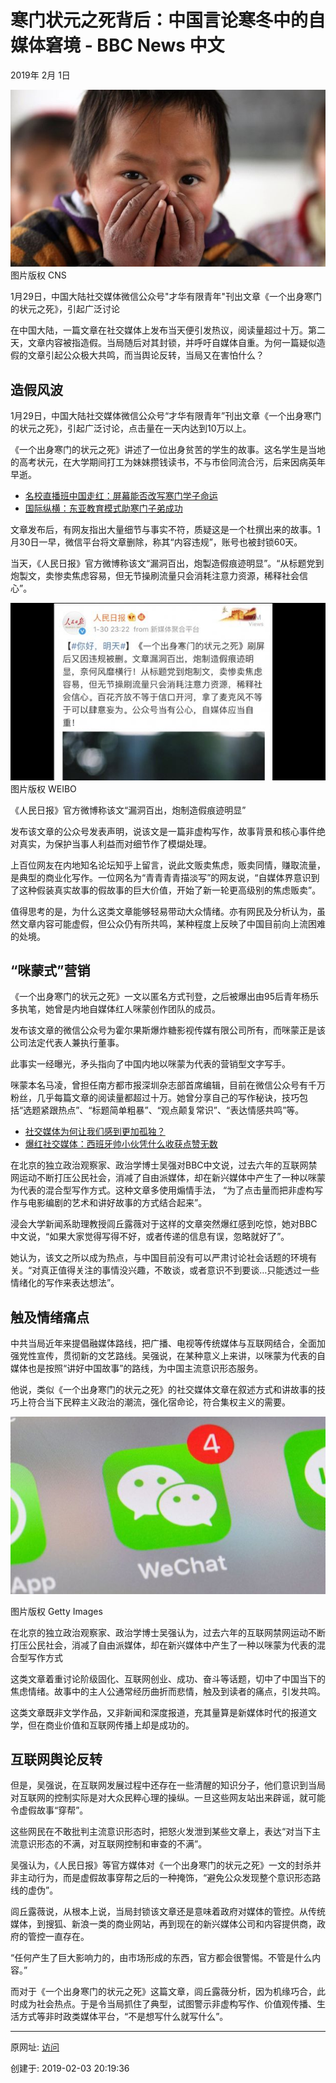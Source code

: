 # 寒门状元之死背后：中国言论寒冬中的自媒体窘境 - BBC News 中文

2019年 2月 1日

 ![图20190203-1自媒体](图20190203-1自媒体.jpg)
图片版权 CNS 

1月29日，中国大陆社交媒体微信公众号"才华有限青年"刊出文章《一个出身寒门的状元之死》，引起广泛讨论

在中国大陆，一篇文章在社交媒体上发布当天便引发热议，阅读量超过十万。第二天，文章内容被指造假。当局随后对其封锁，并呼吁自媒体自重。为何一篇疑似造假的文章引起公众极大共鸣，而当舆论反转，当局又在害怕什么？

## 造假风波

1月29日，中国大陆社交媒体微信公众号“才华有限青年”刊出文章《一个出身寒门的状元之死》，引起广泛讨论，点击量在一天内达到10万以上。

《一个出身寒门的状元之死》讲述了一位出身贫苦的学生的故事。这名学生是当地的高考状元，在大学期间打工为妹妹攒钱读书，不与市侩同流合污，后来因病英年早逝。

*   [名校直播班中国走红：屏幕能否改写寒门学子命运](https://www.bbc.com/zhongwen/simp/chinese-news-46566084)
*   [国际纵横：东亚教育模式助寒门子弟成功](https://www.bbc.com/zhongwen/simp/business-38274946)

文章发布后，有网友指出大量细节与事实不符，质疑这是一个杜撰出来的故事。1月30日一早，微信平台将文章删除，称其“内容违规”，账号也被封锁60天。

当天，《人民日报》官方微博称该文“漏洞百出，炮製造假痕迹明显”。“从标题党到炮製文，卖惨卖焦虑容易，但无节操刷流量只会消耗注意力资源，稀释社会信心”。

 ![图20190203-2自媒体](图20190203-2自媒体.png)
图片版权 WEIBO 

《人民日报》官方微博称该文“漏洞百出，炮制造假痕迹明显”

发布该文章的公众号发表声明，说该文是一篇非虚构写作，故事背景和核心事件绝对真实，为保护当事人利益而对细节作了模煳处理。

上百位网友在内地知名论坛知乎上留言，说此文贩卖焦虑，贩卖同情，赚取流量，是典型的商业化写作。一位网名为“青青青青描淡写”的网友说，“自媒体界意识到了这种假装真实故事的假故事的巨大价值，开始了新一轮更高级别的焦虑贩卖”。

值得思考的是，为什么这类文章能够轻易带动大众情绪。亦有网民及分析认为，虽然文章内容可能虚假，但公众仍有所共鸣，某种程度上反映了中国目前向上流困难的处境。

## “咪蒙式”营销

《一个出身寒门的状元之死》一文以匿名方式刊登，之后被爆出由95后青年杨乐多执笔，她曾是内地自媒体红人咪蒙创作团队的成员。

发布该文章的微信公众号为霍尔果斯爆炸糖影视传媒有限公司所有，而咪蒙正是该公司法定代表人兼执行董事。

此事实一经曝光，矛头指向了中国内地以咪蒙为代表的营销型文字写手。

咪蒙本名马凌，曾担任南方都市报深圳杂志部首席编辑，目前在微信公众号有千万粉丝，几乎每篇文章的阅读量都超过十万。她曾分享自己的写作秘诀，技巧包括“选题紧跟热点”、“标题简单粗暴”、“观点颠复常识”、“表达情感共鸣”等。

*   [社交媒体为何让我们感到更加孤独？](https://www.bbc.com/zhongwen/simp/world-39181015)
*   [爆红社交媒体：西班牙帅小伙凭什么收获点赞无数](https://www.bbc.com/zhongwen/simp/world-45127943)

在北京的独立政治观察家、政治学博士吴强对BBC中文说，过去六年的互联网禁网运动不断打压公民社会，消减了自由派媒体，却在新兴媒体中产生了一种以咪蒙为代表的混合型写作方式。这种文章多使用煽情手法， “为了点击量而把非虚构写作与电影编剧的艺术和讲好故事的方式结合起来”。

浸会大学新闻系助理教授闾丘露薇对于这样的文章突然爆红感到吃惊，她对BBC中文说，“如果大家觉得写得不好，或者传递的信息有误，忽略就好了”。

她认为，该文之所以成为热点，与中国目前没有可以严肃讨论社会话题的环境有关。“对真正值得关注的事情没兴趣，不敢谈，或者意识不到要谈…只能透过一些情绪化的写作来表达想法”。

## 触及情绪痛点

中共当局近年来提倡融媒体路线，把广播、电视等传统媒体与互联网结合，全面加强党性宣传，贯彻新的文艺路线。吴强说，在某种意义上来讲，以咪蒙为代表的自媒体也是按照“讲好中国故事”的路线，为中国主流意识形态服务。

他说，类似《一个出身寒门的状元之死》的社交媒体文章在叙述方式和讲故事的技巧上符合当下民粹主义政治的潮流，强化宿命论，符合集权主义的需要。

 ![图20190203-3自媒体](图20190203-3自媒体.jpg)

图片版权 Getty Images 

在北京的独立政治观察家、政治学博士吴强认为，过去六年的互联网禁网运动不断打压公民社会，消减了自由派媒体，却在新兴媒体中产生了一种以咪蒙为代表的混合型写作方式

这类文章着重讨论阶级固化、互联网创业、成功、奋斗等话题，切中了中国当下的焦虑情绪。故事中的主人公通常经历曲折而悲情，触及到读者的痛点，引发共鸣。

这类文章既非文学作品，又非新闻和深度报道，充其量算是新媒体时代的报道文学，但在商业价值和互联网传播上却是成功的。

## 互联网舆论反转

但是，吴强说，在互联网发展过程中还存在一些清醒的知识分子，他们意识到当局对互联网的控制实际是对大众民粹心理的操纵。一旦这些网友站出来辟谣，就可能令虚假故事“穿帮”。

这些网民在不敢批判主流意识形态时，把怒火发泄到某些文章上，表达“对当下主流意识形态的不满，对互联网控制和审查的不满”。

吴强认为，《人民日报》等官方媒体对《一个出身寒门的状元之死》一文的封杀并非主动行为，而是虚假故事穿帮之后的一种掩饰，“避免公众发现整个意识形态路线的虚伪”。

闾丘露薇说，从根本上说，当局封锁该文章还是意味着政府对媒体的管控。从传统媒体，到搜狐、新浪一类的商业网站，再到现在的新兴媒体公司和内容提供商，政府的管控一直存在。

“任何产生了巨大影响力的，由市场形成的东西，官方都会很警惕。不管是什么内容。”

而对于《一个出身寒门的状元之死》这篇文章，闾丘露薇分析，因为机缘巧合，此时成为社会热点。于是令当局抓住了典型，试图警示非虚构写作、价值观传播、生活方式等非时政类媒体平台，“不是想写什么就写什么”。

---------------------------------------------------


原网址: [访问](https://www.bbc.com/zhongwen/simp/chinese-news-47096581?ocid=socialflow_twitter)

创建于: 2019-02-03 20:19:36

